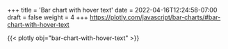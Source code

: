 +++
title = 'Bar chart with hover text'
date = 2022-04-16T12:24:58-07:00
draft = false
weight = 4
+++
https://plotly.com/javascript/bar-charts/#bar-chart-with-hover-text

{{< plotly obj="bar-chart-with-hover-text" >}}
